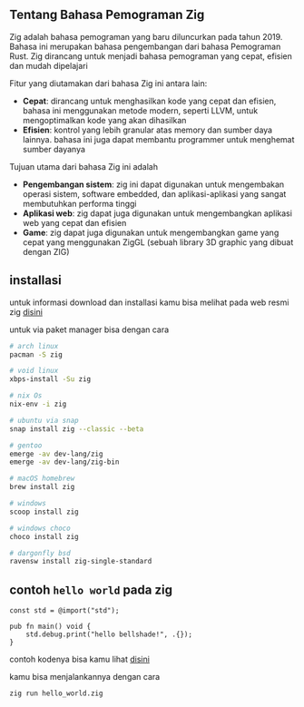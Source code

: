 ## Tentang Bahasa Pemograman Zig

Zig adalah bahasa pemograman yang baru diluncurkan pada tahun 2019. Bahasa ini merupakan bahasa pengembangan dari bahasa Pemograman Rust. Zig dirancang untuk menjadi bahasa pemograman yang cepat, efisien dan mudah dipelajari

Fitur yang diutamakan dari bahasa Zig ini antara lain:

- **Cepat**: dirancang untuk menghasilkan kode yang cepat dan efisien, bahasa ini menggunakan metode modern, seperti LLVM, untuk mengoptimalkan kode yang akan dihasilkan
- **Efisien**: kontrol yang lebih granular atas memory dan sumber daya lainnya. bahasa ini juga dapat membantu programmer untuk menghemat sumber dayanya

Tujuan utama dari bahasa Zig ini adalah

- **Pengembangan sistem**: zig ini dapat digunakan untuk mengembakan operasi sistem, software embedded, dan aplikasi-aplikasi yang sangat membutuhkan performa tinggi
- **Aplikasi web**: zig dapat juga digunakan untuk mengembangkan aplikasi web yang cepat dan efisien
- **Game**: zig dapat juga digunakan untuk mengembangkan game yang cepat yang menggunakan ZigGL (sebuah library 3D graphic yang dibuat dengan ZIG)

## installasi

untuk informasi download dan installasi kamu bisa melihat pada web resmi zig [disini](https://ziglang.org)

untuk via paket manager bisa dengan cara
```bash
# arch linux
pacman -S zig

# void linux
xbps-install -Su zig

# nix Os
nix-env -i zig

# ubuntu via snap
snap install zig --classic --beta

# gentoo
emerge -av dev-lang/zig
emerge -av dev-lang/zig-bin

# macOS homebrew
brew install zig

# windows
scoop install zig

# windows choco
choco install zig

# dargonfly bsd
ravensw install zig-single-standard
```


## contoh `hello world` pada zig

```zig
const std = @import("std");

pub fn main() void {
    std.debug.print("hello bellshade!", .{});
}
```
contoh kodenya bisa kamu lihat [disini](hello_world.zig)

kamu bisa menjalankannya dengan cara
```bash
zig run hello_world.zig
```